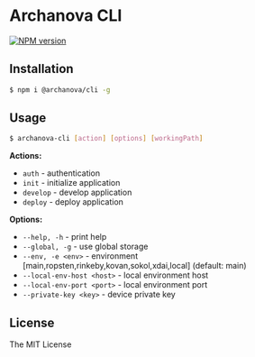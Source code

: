 # Archanova CLI

[![NPM version][npm-image]][npm-url]

## Installation

```bash
$ npm i @archanova/cli -g
```

## Usage

```bash
$ archanova-cli [action] [options] [workingPath]
```

**Actions:**
* `auth` - authentication
* `init` - initialize application
* `develop` - develop application
* `deploy` - deploy application

**Options:**
* `--help, -h` - print help
* `--global, -g` - use global storage
* `--env, -e <env>` - environment [main,ropsten,rinkeby,kovan,sokol,xdai,local] (default: main)
* `--local-env-host <host>` - local environment host
* `--local-env-port <port>` - local environment port
* `--private-key <key>` - device private key


## License

The MIT License

[npm-image]: https://badge.fury.io/js/%40archanova%2Fcli.svg
[npm-url]: https://npmjs.org/package/@archanova/cli
